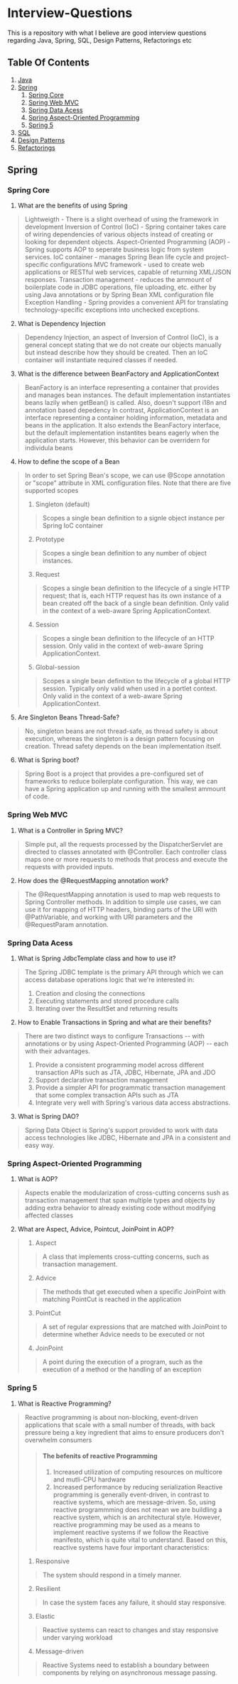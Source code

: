 # Interview-Questions
This is a repository with what I believe are good interview questions regarding Java, Spring, SQL, Design Patterns, Refactorings etc

## Table Of Contents

1. [Java](#Java)
2. [Spring](#Spring)
    1. [Spring Core](#Spring-Core)
    2. [Spring Web MVC](#Spring-Web-MVC)
    3. [Spring Data Acess](#Spring-Data-Acess)
    4. [Spring Aspect-Oriented Programming](#Spring-Aspect-Oriented-Programming)
    5. [Spring 5](#Spring-5)
3. [SQL](#SQL)
4. [Design Patterns](#Design-Patterns)
5. [Refactorings](#Refactorings)

## Spring

### Spring Core
1. What are the benefits of using Spring
> Lightweigth - There is a slight overhead of using the framework in development
> Inversion of Control (IoC) - Spring container takes care of wiring dependencies of various objects instead of creating or looking for dependent objects.
> Aspect-Oriented Programming (AOP) - Spring supports AOP to seperate business logic from system services.
> IoC container - manages Spring Bean life cycle and project-specific configurations
> MVC framework - used to create web applications or RESTful web services, capable of returning XML/JSON responses.
> Transaction management - reduces the ammount of boilerplate code in JDBC operations, file uploading, etc. either by using Java annotations or by Spring Bean XML configuration file
> Exception Handling - Spring provides a convenient API for translating technology-specific exceptions into unchecked exceptions.
2. What is Dependency Injection
> Dependency Injection, an aspect of Inversion of Control (IoC), is a general concept stating that we do not create our objects manually but instead describe how they should be created. Then an IoC container will instantiate required classes if needed.
3. What is the difference between BeanFactory and ApplicationContext
> BeanFactory is an interface representing a container that provides and manages bean instances. The default implementation instantiates beans lazily when getBean() is called. Also, doesn't support i18n and annotation based depedency
> In contrast, ApplicationContext is an interface representing a container holding information, metadata and beans in the application. It also extends the BeanFactory interface, but the default implementation instantites beans eagerly when the application starts. However, this behavior can be overridern for individula beans
> 
4. How to define the scope of a Bean
> In order to set Spring Bean's scope, we can use @Scope annotation or "scope" attribute in XML configuration files. Note that there are five supported scopes
> 1. Singleton (default)
>> Scopes a single bean definition to a signle object instance per Spring IoC container
> 2. Prototype
>> Scopes a single bean definition to any number of object instances.
> 3. Request
>> Scopes a single bean definition to the lifecycle of a single HTTP request; that is, each HTTP request has its own instance of a bean created off the back of a single bean definition. Only valid in the context of a web-aware Spring ApplicationContext.
> 4. Session
>> Scopes a single bean definition to the lifecycle of an HTTP session. Only valid in the context of web-aware Spring ApplicationContext.
> 5. Global-session
>> Scopes a single bean definition to the lifecycle of a global HTTP session. Typically only valid when used in a portlet context. Only valid in the context of a web-aware Spring ApplicationContext.
5. Are Singleton Beans Thread-Safe?
> No, singleton beans are not thread-safe, as thread safety is about execution, whereas the singleton is a design pattern focusing on creation. Thread safety depends on the bean implementation itself.
6. What is Spring boot?
> Spring Boot is a project that provides a pre-configured set of frameworks to reduce boilerplate configuration. This way, we can have a Spring application up and running with the smallest ammount of code.

### Spring Web MVC
1. What is a Controller in Spring MVC?
> Simple put, all the requests processed by the DispatcherServlet are directed to classes annotated with @Controller. Each controller class maps one or more requests to methods that process and execute the requests with provided inputs.
2. How does the @RequestMapping annotation work?
> The @RequestMapping annotation is used to map web requests to Spring Controller methods. In addition to simple use cases, we can use it for mapping of HTTP headers, binding parts of the URI with @PathVariable, and working with URI parameters and the @RequestParam annotation.

### Spring Data Acess
1. What is Spring JdbcTemplate class and how to use it?
> The Spring JDBC template is the primary API through which we can access database operations logic that we're interested in:
> 1. Creation and closing the connections
> 2. Executing statements and stored procedure calls
> 3. Iterating over the ResultSet and returning results
2. How to Enable Transactions in Spring and what are their benefits?
> There are two distinct ways to configure Transactions -- with annotations or by using Aspect-Oriented Programming (AOP) -- each with their advantages.
> 1. Provide a consistent programming model across different transaction APIs such as JTA, JDBC, Hibernate, JPA and JDO
> 2. Support declarative transaction management
> 3. Provide a simpler API for programmatic transaction management that some complex transaction APIs such as JTA
> 4. Integrate very well with Spring's various data access abstractions.
3. What is Spring DAO?
> Spring Data Object is Spring's support provided to work with data access technologies like JDBC, Hibernate and JPA in a consistent and easy way.

### Spring Aspect-Oriented Programming
1. What is AOP?
> Aspects enable the modularization of cross-cutting concerns sush as transaction management that span multiple types and objects by adding extra behavior to already existing code without modifying affected classes
2. What are Aspect, Advice, Pointcut, JoinPoint in AOP?
> 1. Aspect
>> A class that implements cross-cutting concerns, such as transaction management.
> 2. Advice
>> The methods that get executed when a specific JoinPoint with matching PointCut is reached in the application
> 3. PointCut
>> A set of regular expressions that are matched with JoinPoint to determine whether Advice needs to be executed or not
> 4. JoinPoint
>> A point during the execution of a program, such as the execution of a method or the handling of an exception

### Spring 5
1. What is Reactive Programming?
> Reactive programming is about non-blocking, event-driven applications that scale with a small number of threads, with back pressure being a key ingredient that aims to ensure producers don't overwhelm consumers
>> #### The befenits of reactive Programming
>> 1. Increased utilization of computing resources on multicore and mutli-CPU hardware
>> 2. Increased performance by reducing serialization
> Reactive programming is generally event-driven, in contrast to reactive systems, which are message-driven. So, using reactive programmming does not mean we are buildling a reactive system, which is an architectural style.
> However, reactive programming may be used as a means to implement reactive systems if we follow the Reactive manifesto, which is quite vital to understand.
> Based on this, reactive systems have four important characteristics:
> 1. Responsive
>> The system should respond in a timely manner.
> 2. Resilient
>> In case the system faces any failure, it should stay responsive.
> 3. Elastic 
>> Reactive systems can react to changes and stay responsive under varying workload
> 4. Message-driven
>> Reactive Systems need  to establish a boundary between components by relying on asynchronous message passing.
